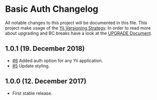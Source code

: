 # Basic Auth Changelog

All notable changes to this project will be documented in this file. This project make usage of the [Yii Versioning Strategy](https://github.com/yiisoft/yii2/blob/master/docs/internals/versions.md). In order to read more about upgrading and BC breaks have a look at the [UPGRADE Document](UPGRADE.md).

## 1.0.1 (19. December 2018)

+ [#6](https://github.com/luyadev/luya-module-basicauth/issues/6) Added auth option for any Yii application.
+ [#5](https://github.com/luyadev/luya-module-basicauth/issues/5) Update styling.

## 1.0.0 (12. December 2017)

+ First stable release.
